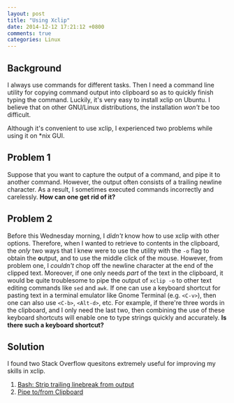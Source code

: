 ```yaml
---
layout: post
title: "Using Xclip"
date: 2014-12-12 17:21:12 +0800
comments: true
categories: Linux
---
```


Background
---

I always use commands for different tasks.  Then I need a command line
utility for copying command output into clipboard so as to quickly
finish typing the command.  Luckily, it's very easy to install xclip
on Ubuntu.  I believe that on other GNU/Linux distributions, the
installation *won't* be too difficult.

Although it's convenient to use xclip, I experienced two problems
while using it on \*nix GUI.

Problem 1
---

Suppose that you want to capture the output of a command, and pipe it
to another command.  However, the output often consists of a trailing
newline character.  As a result, I sometimes executed commands
incorrectly and carelessly.  **How can one get rid of it?**

Problem 2
---

Before this Wednesday morning, I *didn't* know how to use xclip with
other options.  Therefore, when I wanted to retrieve to contents in
the clipboard, the *only* two ways that I knew were to use the utility
with the `-o` flag to obtain the **o**utput, and to use the middle
click of the mouse.  However, from problem one, I *couldn't* chop off
the newline character at the end of the clipped text.  Moreover, if
one only needs *part* of the text in the clipboard, it would be quite
troublesome to pipe the output of `xclip -o` to other text editing
commands like `sed` and `awk`.  If one can use a keyboard shortcut for
pasting text in a terminal emulator like Gnome Terminal (e.g.
`<C-v>`), then one can also use `<C-b>`, `<Alt-d>`, etc. For example,
if there're three words in the clipboard, and I only need the last
two, then combining the use of these keyboard shortcuts will enable
one to type strings quickly and accurately.  **Is there such a
keyboard shortcut?**

Solution
---

I found two Stack Overflow quesitons extremely useful for improving my
skills in xclip.

1. [Bash: Strip trailing linebreak from output][so12524320]
2. [Pipe to/from Clipboard][so4208191]

[so12524320]: http://stackoverflow.com/a/12524320
[so4208191]: http://stackoverflow.com/a/4208191
